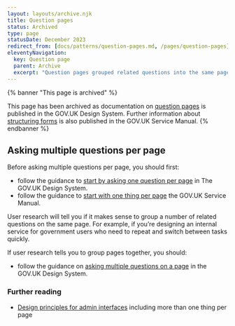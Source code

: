 ```yaml
---
layout: layouts/archive.njk
title: Question pages
status: Archived
type: page
statusDate: December 2023
redirect_from: [docs/patterns/question-pages.md, /pages/question-pages]
eleventyNavigation:
  key: Question page
  parent: Archive
  excerpt: "Question pages grouped related questions into the same page."
---
```


{% banner "This page is archived" %}

This page has been archived as documentation on [question pages](https://design-system.service.gov.uk/patterns/question-pages/) is published in the GOV.UK Design System. Further information about [structuring forms](https://www.gov.uk/service-manual/design/form-structure) is also published in the GOV.UK Service Manual.
{% endbanner %}

## Asking multiple questions per page

Before asking multiple questions per page, you should first:

- follow the guidance to [start by asking one question per page](https://design-system.service.gov.uk/patterns/question-pages/#start-by-asking-one-question-per-page) in The GOV.UK Design System.
- follow the guidance to [start with one thing per page](https://www.gov.uk/service-manual/design/form-structure#start-with-one-thing-per-page) the GOV.UK Service Manual.

User research will tell you if it makes sense to group a number of related questions on the same page. For example, if you’re designing an internal service for government users who need to repeat and switch between tasks quickly.

If user research tells you to group pages together, you should:

- follow the guidance on [asking multiple questions on a page](https://design-system.service.gov.uk/patterns/question-pages/#asking-multiple-questions-on-a-page) in the GOV.UK Design System.

### Further reading

- [Design principles for admin interfaces](https://designnotes.blog.gov.uk/2015/09/25/design-principles-for-admin-interfaces/) including more than one thing per page
